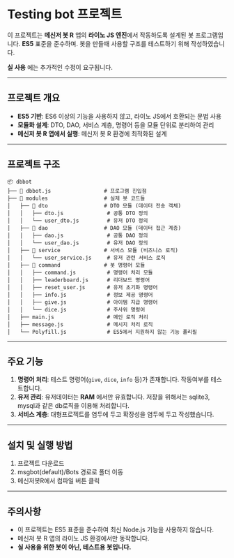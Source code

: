 # Testing bot 프로젝트

이 프로젝트는 **메신저 봇 R** 앱의 **라이노 JS 엔진**에서 작동하도록 설계된 봇 프로그램입니다. **ES5** 표준을 준수하며.
봇을 만들때 사용할 구조를 테스트하기 위해 작성하였습니다.

**실 사용** 에는 추가적인 수정이 요구됩니다.

---

## 프로젝트 개요
- **ES5 기반**: ES6 이상의 기능을 사용하지 않고, 라이노 JS에서 호환되는 문법 사용
- **모듈화 설계**: DTO, DAO, 서비스 계층, 명령어 등을 모듈 단위로 분리하여 관리
- **메신저 봇 R 앱에서 실행**: 메신저 봇 R 환경에 최적화된 설계

---

## 프로젝트 구조
```
📦 dbbot
├── 📄 dbbot.js                 # 프로그램 진입점
├── 📂 modules                  # 실제 봇 코드들
│   ├── 📂 dto                  # DTO 모듈 (데이터 전송 객체)
│   │   ├── dto.js              # 공통 DTO 정의
│   │   └── user_dto.js         # 유저 DTO 정의
│   ├── 📂 dao                  # DAO 모듈 (데이터 접근 계층)
│   │   ├── dao.js              # 공통 DAO 정의
│   │   └── user_dao.js         # 유저 DAO 정의
│   ├── 📂 service              # 서비스 모듈 (비즈니스 로직)
│   │   └── user_service.js     # 유저 관련 서비스 로직
│   ├── 📂 command              # 봇 명령어 모듈
│   │   ├── command.js          # 명령어 처리 모듈
│   │   ├── leaderboard.js      # 리더보드 명령어
│   │   ├── reset_user.js       # 유저 초기화 명령어
│   │   ├── info.js             # 정보 제공 명령어
│   │   ├── give.js             # 아이템 지급 명령어
│   │   └── dice.js             # 주사위 명령어
│   ├── main.js                 # 메인 로직 처리
│   ├── message.js              # 메시지 처리 로직
│   └── Polyfill.js             # ES5에서 지원하지 않는 기능 폴리필
```

---

## 주요 기능

1. **명령어 처리**: 테스트 명령어(`give`, `dice`, `info` 등)가 존재합니다. 작동여부를 테스트합니다.
2. **유저 관리**: 유저데이터는 **RAM** 에서만 유효합니다. 저장을 위해서는 sqlite3, mysql과 같은 db로직을 이용해 처리합니다.
3. **서비스 계층**: 대형프로젝트를 염두에 두고 확장성을 염두에 두고 작성했습니다.

---

## 설치 및 실행 방법

1. 프로젝트 다운로드
2. msgbot(default)/Bots 경로로 폴더 이동
3. 메신저봇R에서 컴파일 버튼 클릭

---

## 주의사항
- 이 프로젝트는 ES5 표준을 준수하여 최신 Node.js 기능을 사용하지 않습니다.
- 메신저 봇 R 앱의 라이노 JS 환경에서만 동작합니다.
- **실 사용을 위한 봇이 아닌, 테스트용 봇입니다.**
